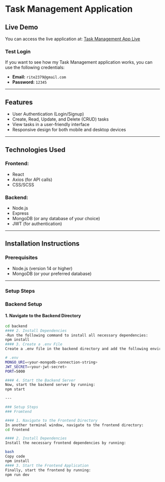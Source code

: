 # Task Management Application

## Live Demo
You can access the live application at: [Task Management App Live](https://task-management-app-4wkt.vercel.app/login)

### Test Login
If you want to see how my Task Management application works, you can use the following credentials:

- **Email:** `rite2379@gmail.com`
- **Password:** `12345`

---

## Features
- User Authentication (Login/Signup)
- Create, Read, Update, and Delete (CRUD) tasks
- View tasks in a user-friendly interface
- Responsive design for both mobile and desktop devices

---

## Technologies Used

### Frontend:
- React
- Axios (for API calls)
- CSS/SCSS

### Backend:
- Node.js
- Express
- MongoDB (or any database of your choice)
- JWT (for authentication)

---

## Installation Instructions

### Prerequisites
- Node.js (version 14 or higher)
- MongoDB (or your preferred database)

---

### Setup Steps

### Backend Setup

#### 1. Navigate to the Backend Directory
```bash
cd backend
#### 2. Install Dependencies
-Run the following command to install all necessary dependencies:
npm install
#### 3. Create a .env File
Create a .env file in the backend directory and add the following environment variables:

# .env
MONGO_URI=<your-mongodb-connection-string>
JWT_SECRET=<your-jwt-secret>
PORT=5000

#### 4. Start the Backend Server
Now, start the backend server by running:
npm start

---

### Setup Steps
### Fromtend

#### 1. Navigate to the Frontend Directory
In another terminal window, navigate to the frontend directory:
cd frontend

#### 2. Install Dependencies
Install the necessary frontend dependencies by running:

bash
Copy code
npm install
#### 3. Start the Frontend Application
Finally, start the frontend by running:
npm run dev 
